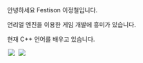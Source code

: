  안녕하세요 Festison 이정철입니다. 
	
 언리얼 엔진을 이용한 게임 개발에 흥미가 있습니다. 
	
 현재 C++ 언어를 배우고 있습니다.




 <img src = "https://img.shields.io/badge/-C++-black?style=flat&logo=c%2B%2B" style="height : auto; margin-left : 2px; margin-right : 2px;"/> <img src="https://img.shields.io/badge/unreal%20engine%20-%23313131.svg?&style=flat&logo=unreal%20engine&logoColor=white" style="height : auto; margin-left : 2px; margin-right : 2px;"/>

<!---
Festison/Festison is a ✨ special ✨ repository because its `README.md` (this file) appears on your GitHub profile.
You can click the Preview link to take a look at your changes.
--->
